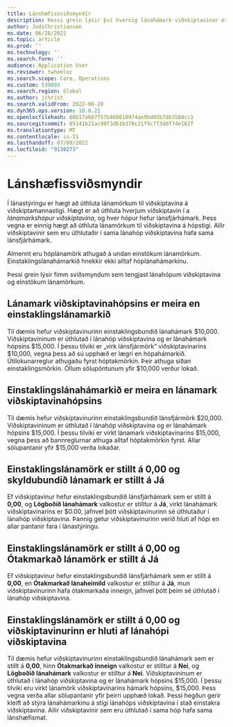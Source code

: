 ```yaml
---
title: Lánshæfissviðsmyndir
description: Þessi grein lýsir því hvernig lánahámark viðskiptavinar er athugað þegar viðskiptavinur tilheyrir lánahámarkshópi viðskiptavina.
author: JodiChristiansen
ms.date: 06/28/2022
ms.topic: article
ms.prod: ''
ms.technology: ''
ms.search.form: ''
audience: Application User
ms.reviewer: twheeloc
ms.search.scope: Core, Operations
ms.custom: 539093
ms.search.region: Global
ms.author: jchrist
ms.search.validFrom: 2022-06-28
ms.dyn365.ops.version: 10.0.21
ms.openlocfilehash: 60b17a6b7f57b468610974ae9bd05b7db3584cc1
ms.sourcegitcommit: 85141b21ac90f3db1b378c21f9c7f3d8f74e182f
ms.translationtype: MT
ms.contentlocale: is-IS
ms.lasthandoff: 07/09/2022
ms.locfileid: "9130273"
---
```

# <a name="credit-limit-scenarios"></a>Lánshæfissviðsmyndir

Í lánastýringu er hægt að úthluta lánamörkum til viðskiptavina á viðskiptamannastigi. Hægt er að úthluta hverjum viðskiptavin í a *lánamarkshópur viðskiptavina*, og hver hópur hefur lánsfjárhámark. Þess vegna er einnig hægt að úthluta lánamörkum til viðskiptavina á hópstigi. Allir viðskiptavinir sem eru úthlutaðir í sama lánahóp viðskiptavina hafa sama lánsfjárhámark.

Almennt eru hóplánamörk athugað á undan einstökum lánamörkum. Einstaklingslánahámarkið hnekkir ekki alltaf hóplánahámarkinu.

Þessi grein lýsir fimm sviðsmyndum sem tengjast lánahópum viðskiptavina og einstökum lánamörkum.

## <a name="the-customer-group-credit-limit-is-more-than-the-individual-credit-limit"></a>Lánamark viðskiptavinahópsins er meira en einstaklingslánamarkið

Til dæmis hefur viðskiptavinurinn einstaklingsbundið lánahámark $10,000. Viðskiptavininum er úthlutað í lánahóp viðskiptavina og er lánahámark hópsins $15,000. Í þessu tilviki er „virk lánsfjármörk“ viðskiptavinarins $10,000, vegna þess að sú upphæð er lægri en hópahámarkið. Útilokunarreglur athugaðu fyrst hóptakmörkin. Þeir athuga síðan einstaklingsmörkin. Öllum sölupöntunum yfir $10,000 verður lokað.

## <a name="the-individual-credit-limit-is-more-than-the-customer-group-credit-limit"></a>Einstaklingslánahámarkið er meira en lánamark viðskiptavinahópsins

Til dæmis hefur viðskiptavinurinn einstaklingsbundið lánsfjármörk $20,000. Viðskiptavininum er úthlutað í lánahóp viðskiptavina og er lánahámark hópsins $15,000. Í þessu tilviki er virkt lánamark viðskiptavinarins $15,000, vegna þess að bannreglurnar athuga alltaf hóptakmörkin fyrst. Allar sölupantanir yfir $15,000 verða lokaðar.

## <a name="the-individual-credit-limit-is-set-to-000-and-mandatory-credit-limit-is-set-to-yes"></a>Einstaklingslánamörk er stillt á 0,00 og skyldubundið lánamark er stillt á Já

Ef viðskiptavinur hefur einstaklingsbundið lánsfjárhámark sem er stillt á **0,00**, og **Lögboðið lánahámark** valkostur er stilltur á **Já**, virkt lánahámark viðskiptavinarins er $0.00, jafnvel þótt viðskiptavinurinn sé úthlutaður í lánahóp viðskiptavina. Þannig getur viðskiptavinurinn verið hluti af hópi en allar pantanir fara í lánastýringu.

## <a name="the-individual-credit-limit-is-set-to-000-and-unlimited-credit-limit-is-set-to-yes"></a>Einstaklingslánamörk er stillt á 0,00 og Ótakmarkað lánamörk er stillt á Já

Ef viðskiptavinur hefur einstaklingsbundið lánsfjárhámark sem er stillt á **0,00**, en **Ótakmarkað lánaheimild** valkostur er stilltur á **Já**, mun viðskiptavinurinn hafa ótakmarkaða inneign, jafnvel þótt þeim sé úthlutað í lánahóp viðskiptavina.

## <a name="the-individual-credit-limit-is-set-to-000-and-the-customer-is-part-of-a-customer-credit-group"></a>Einstaklingslánamörk er stillt á 0,00 og viðskiptavinurinn er hluti af lánahópi viðskiptavina

Til dæmis hefur viðskiptavinurinn einstaklingsbundið lánahámark sem er stillt á **0,00**, hinn **Ótakmarkað inneign** valkostur er stilltur á **Nei**, og **Lögboðið lánahámark** valkostur er stilltur á **Nei**. Viðskiptavininum er úthlutað í lánahóp viðskiptavina og er lánahámark hópsins $15,000. Í þessu tilviki eru virkt lánamörk viðskiptavinarins hámark hópsins, $15,000. Þess vegna verða allar sölupantanir yfir þeirri upphæð lokað. Þessi hegðun gerir kleift að stýra lánahámarkinu á stigi lánahóps viðskiptavina í stað einstakra viðskiptavina. Allir viðskiptavinir sem eru úthlutað í sama hóp hafa sama lánshæfismat.
